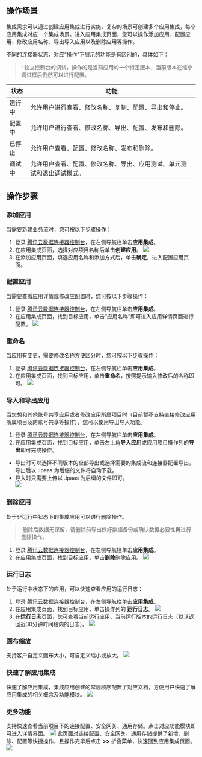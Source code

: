 ## 操作场景
集成需求可以通过创建应用集成进行实施，复杂的场景可创建多个应用集成，每个应用集成对应一个集成场景。进入应用集成页面，您可以操作添加应用、配置应用、修改应用名称、导出导入应用以及删除应用等操作。

不同的连接器状态，对应“操作”下展示的功能是有区别的，具体如下：
>! 独立控制台的调试，操作的是当前应用的一个特定版本，当前版本在缩小调试框后仍然可以进行配置。
>
| 状态 | 功能 |
|---------|---------|
|  运行中 | 允许用户进行查看、修改名称、复制、配置、导出和停止。|
|  配置中 | 允许用户进行查看、修改名称、导出、配置、发布和删除。|
|  已停止 | 允许用户查看、配置、修改名称、发布和删除。|
|  调试中 | 允许用户查看、配置、修改名称、导出、应用测试、单元测试和退出调试模式。|

## 操作步骤
### 添加应用
当需要新建业务流时，您可按以下步骤操作：
1. 登录 [腾讯云数据连接器控制台](https://ipaas.cloud.tencent.com/)，在左侧导航栏单击**应用集成**。
2. 在应用集成页面，选择对应项目名称后单击**创建应用**。
![](https://qcloudimg.tencent-cloud.cn/raw/b5a666ca73b8a92915a3d861aa962b43.png)
3. 在添加应用页面，填选应用名称和添加方式后，单击**确定**，进入配置应用页面。

### 配置应用
当需要查看应用详情或修改应配置时，您可按以下步骤操作：
1. 登录 [腾讯云数据连接器控制台](https://ipaas.cloud.tencent.com/)，在左侧导航栏单击**应用集成**。
2.  在应用集成页面，找到目标应用，单击“应用名称”即可进入应用详情页面进行配置。
![](https://qcloudimg.tencent-cloud.cn/raw/35ca3ee2823c25178a5cb3cc5a11e976.png)

### 重命名
当应用有变更，需要修改名称方便区分时，您可按以下步骤操作：
1. 登录 [腾讯云数据连接器控制台](https://ipaas.cloud.tencent.com/)，在左侧导航栏单击**应用集成**。
2. 在应用集成页面，找到目标应用，单击**重命名**，按照提示输入修改后的名称即可。
![](https://qcloudimg.tencent-cloud.cn/raw/c191ff6e945cb3da99e36bb25956086a.png)

### 导入和导出应用
当您想和其他账号共享应用或者修改应用所属项目时（目前暂不支持直接修改应用所属项目及跨账号共享等操作），您可以使用导出导入功能。
1. 登录 [腾讯云数据连接器控制台](https://ipaas.cloud.tencent.com/)，在左侧导航栏单击**应用集成**。
2. 在应用集成页面，找到目标应用，单击左上角**导入应用**或应用项目操作列的**导出**即可完成操作。
 - 导出时可以选择不同版本的全部导出或选择需要的集成流和连接器配置导出，导出后以 .ipaas 为后缀的文件将自动下载。
 - 导入时只需要上传以 .ipaas 为后缀的文件即可。  
![](https://qcloudimg.tencent-cloud.cn/raw/fd2724ab0f10e74216bf28961c6c35c1.png)

### 删除应用
处于非运行中状态下的集成应用可以进行删除操作。
>!删除后数据无保留，请删除前导出做好数据备份或确认数据必要性再进行删除操作。
>
1. 登录 [腾讯云数据连接器控制台](https://ipaas.cloud.tencent.com/)，在左侧导航栏单击**应用集成**。
2. 在应用集成页面，找到目标应用，单击**删除**删除应用。
![](https://qcloudimg.tencent-cloud.cn/raw/7145390e2fb82667054b442b959d5bfb.png)
### 运行日志
处于运行中状态下的应用，可以快速查看应用的运行日志：
1. 登录 [腾讯云数据连接器控制台](https://ipaas.cloud.tencent.com/)，在左侧导航栏单击**应用集成**。
2. 在应用集成页面，找到目标应用，单击操作列的 **运行日志**。
![](https://qcloudimg.tencent-cloud.cn/raw/3db82ecb09e561164db5ac740cba2f97.png)
3. 在**运行日志**页面，您可查看当前运行应用、当前运行版本的运行日志（默认返回近30分钟时间段内的日志）。
![](https://qcloudimg.tencent-cloud.cn/raw/049b5b491a44a16f31cea355117a8d62.png)

### 画布缩放
支持客户自定义画布大小，可自定义缩小或放大。
![](https://qcloudimg.tencent-cloud.cn/raw/63f446971abce53de682b395e95b8fbd.png)

### 快速了解应用集成
快速了解应用集成，集成应用创建的常规顺序配置了对应文档，方便用户快速了解应用集成的相关概念及功能模块。
![](https://qcloudimg.tencent-cloud.cn/raw/6578f6e38ddd462e4ece2aea1243421d.png)

### 更多功能
支持快速查看当前项目下的连接配置、安全网关、通用存储。点击对应功能模块即可进入详情界面。
![](https://qcloudimg.tencent-cloud.cn/raw/3ab8fd245196a0547fd8d125dddcfaf3.png)
此页面对连接配置、安全网关、通用存储提供了新增、删除、配置等快捷操作，且操作完毕后点击 **>>** 折叠菜单，快速回到应用集成页面。
![](https://qcloudimg.tencent-cloud.cn/raw/fb147854492bf7058595aad0f4cec003.png)


